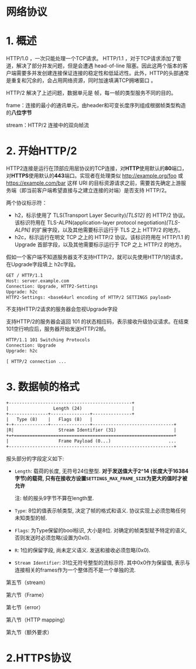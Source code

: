 # 网络协议

# 1. 概述

HTTP/1.0 ，一次只能处理一个TCP请求。 HTTP/1.1 ，对于TCP请求添加了管道，解决了部分并发问题，但是会遭遇 head-of-line 阻塞。因此这两个版本的客户端需要多并发创建连接保证连接的稳定性和低延迟性。此外，HTTP的头部通常是重复和冗余的，会占用网络资源，同时加速填满TCP拥堵窗口 。

HTTP/2 解决了上述问题，数据单元是 帧，每一帧的类型服务不同的目的。

frame：连接的最小的通讯单元，由header和可变长度序列组成根据帧类型构造的**八位字节**

stream：HTTP/2 连接中的双向帧流

# 2. 开始HTTP/2

HTTP2连接是运行在顶部应用层协议的TCP连接，对**HTTP**使用默认的**80**端口，对**HTTPS**使用默认的**443**端口。实现者在处理类似 http://example.org/foo 或 https://example.com/bar 这样 URI 的目标资源请求之前，需要首先确定上游服务端（即当前客户端希望直接与之建立连接的对端）是否支持 HTTP/2。

两个协议标示符：

- h2，标示使用了 TLS(Transport Layer Security)*[TLS12]* 的 HTTP/2 协议。该标识符用在 TLS-ALPN(application-layer protocol negotiation)*[TLS-ALPN]* 的扩展字段，以及其他需要标示运行于 TLS 之上 HTTP/2 的地方。
- h2c，标示运行在明文 TCP 之上的 HTTP/2 协议。该标识符用在 HTTP/1.1 的 Upgrade 首部字段，以及其他需要标示运行于 TCP 之上 HTTP/2 的地方。

假如一个客户端不知道服务器支不支持HTTP/2，就可以先使用HTTP/1的请求，在Upgrade字段填上 h2c字段。

```txt
GET / HTTP/1.1
Host: server.example.com
Connection: Upgrade, HTTP2-Settings
Upgrade: h2c
HTTP2-Settings: <base64url encoding of HTTP/2 SETTINGS payload>
```

不支持HTTP/2请求的服务器会忽视Upgrade字段

支持HTTP/2的服务器会返回 101 的状态相应码，表示接收升级协议请求。在结束101空行响应后，服务器开始发送HTTP/2帧。

```txt
HTTP/1.1 101 Switching Protocols
Connection: Upgrade
Upgrade: h2c

[ HTTP/2 connection ...
```

# 3. 数据帧的格式

```txt
+-----------------------------------------------+
|                 Length (24)                   |
+---------------+---------------+---------------+
|   Type (8)    |   Flags (8)   |
+-+-------------+---------------+-------------------------------+
|R|                 Stream Identifier (31)                      |
+=+=============================================================+
|                   Frame Payload (0...)                      ...
+---------------------------------------------------------------+
```

报头部分的字段定义如下:

- `Length`: 载荷的长度, 无符号24位整型. **对于发送值大于2^14 (长度大于16384字节)的载荷, 只有在接收方设置`SETTINGS_MAX_FRAME_SIZE`为更大的值时才被允许**

  注: 帧的报头9字节不算在length里.

- `Type`: 8位的值表示帧类型, 决定了帧的格式和语义. 协议实现上必须忽略任何未知类型的帧.

- `Flags`: 为Type保留的bool标识, 大小是8位. 对确定的帧类型赋予特定的语义, 否则发送时必须忽略(设置为0x0).

- `R`: 1位的保留字段, 尚未定义语义. 发送和接收必须忽略(0x0).

- `Stream Identifier`: 31位无符号整型的流标示符. 其中0x0作为保留值, 表示与连接相关的frames作为一个整体而不是一个单独的流.



第五节（stream）

第六节（Frame）

第七节（error）

第八节（HTTP mapping）

第九节（额外要求）

# 2.HTTPS协议
